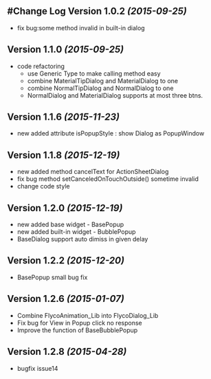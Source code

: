 #Change Log
Version 1.0.2 *(2015-09-25)*
----------------------------
* fix bug:some method invalid in built-in dialog

Version 1.1.0 *(2015-09-25)*
----------------------------
* code refactoring
    * use Generic Type to make calling method easy
    * combine MaterialTipDialog and MaterialDialog to one
    * combine NormalTipDialog and NormalDialog to one
    * NormalDialog and MaterialDialog supports at most three btns.

Version 1.1.6 *(2015-11-23)*
----------------------------
* new added attribute isPopupStyle : show Dialog as PopupWindow

Version 1.1.8 *(2015-12-19)*
----------------------------
* new added method cancelText for ActionSheetDialog
* fix bug method setCanceledOnTouchOutside() sometime invalid 
* change code style

Version 1.2.0 *(2015-12-19)*
----------------------------
* new added base widget - BasePopup
* new added built-in widget - BubblePopup
* BaseDialog support auto dimiss in given delay

Version 1.2.2 *(2015-12-20)*
----------------------------
* BasePopup small bug fix

Version 1.2.6 *(2015-01-07)*
----------------------------
* Combine FlycoAnimation_Lib into FlycoDialog_Lib
* Fix bug for View in Popup click no response
* Improve the function of BaseBubblePopup

Version 1.2.8 *(2015-04-28)*
----------------------------
* bugfix issue14

